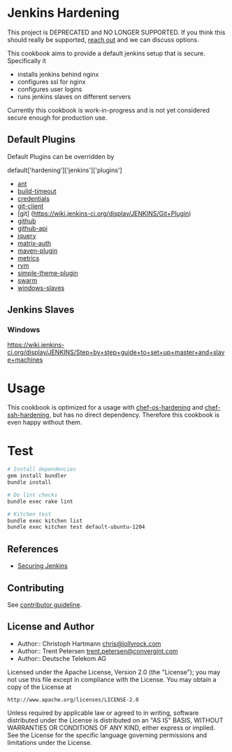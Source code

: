 # Jenkins Hardening

This project is DEPRECATED and NO LONGER SUPPORTED. If you think this should really be supported, [reach out](https://dev-sec.io/community/) and we can discuss options.

This cookbook aims to provide a default jenkins setup that is secure. Specifically it

- installs jenkins behind nginx
- configures ssl for nginx
- configures user logins
- runs jenkins slaves on different servers

Currently this cookbook is work-in-progress and is not yet considered secure enough for production use.

## Default Plugins

Default Plugins can be overridden by

default['hardening']['jenkins']['plugins']

 - [ant](https://wiki.jenkins-ci.org/display/JENKINS/Ant+Plugin)
 - [build-timeout](https://wiki.jenkins-ci.org/display/JENKINS/Build-timeout+Plugin)
 - [credentials](https://wiki.jenkins-ci.org/display/JENKINS/Credentials+Plugin)
 - [git-client](https://wiki.jenkins-ci.org/display/JENKINS/Git+Client+Plugin)
 - [git] (https://wiki.jenkins-ci.org/display/JENKINS/Git+Plugin)
 - [github](https://wiki.jenkins-ci.org/display/JENKINS/Github+Plugin)
 - [github-api](https://wiki.jenkins-ci.org/display/JENKINS/GitHub+API+Plugin)
 - [jquery](https://wiki.jenkins-ci.org/display/JENKINS/jQuery+Plugin)
 - [matrix-auth](https://wiki.jenkins-ci.org/display/JENKINS/Matrix+Authorization+Strategy+Plugin)
 - [maven-plugin](https://wiki.jenkins-ci.org/display/JENKINS/Maven+Project+Plugin)
 - [metrics](https://wiki.jenkins-ci.org/display/JENKINS/Metrics+Plugin)
 - [rvm](https://wiki.jenkins-ci.org/display/JENKINS/RVM+Plugin)
 - [simple-theme-plugin](https://wiki.jenkins-ci.org/display/JENKINS/Simple+Theme+Plugin)
 - [swarm](https://wiki.jenkins-ci.org/display/JENKINS/Swarm+Plugin)
 - [windows-slaves](https://wiki.jenkins-ci.org/display/JENKINS/Windows+Slaves+Plugin)


## Jenkins Slaves

### Windows

https://wiki.jenkins-ci.org/display/JENKINS/Step+by+step+guide+to+set+up+master+and+slave+machines

# Usage

This cookbook is optimized for a usage with [chef-os-hardening](https://github.com/TelekomLabs/chef-os-hardening) and [chef-ssh-hardening](https://github.com/TelekomLabs/chef-ssh-hardening), but has no direct dependency. Therefore this cookbook is even happy without them.

# Test

```bash
# Install dependencies
gem install bundler
bundle install

# Do lint checks
bundle exec rake lint

# Kitchen test
bundle exec kitchen list
bundle exec kitchen test default-ubuntu-1204

```

## References

- [Securing Jenkins](http://slideshare.net/cloudbees/securing-jenkins)

## Contributing

See [contributor guideline](CONTRIBUTING.md).

## License and Author

* Author:: Christoph Hartmann <chris@lollyrock.com>
* Author:: Trent Petersen <trent.petersen@convergint.com>
* Author:: Deutsche Telekom AG

Licensed under the Apache License, Version 2.0 (the "License");
you may not use this file except in compliance with the License.
You may obtain a copy of the License at

    http://www.apache.org/licenses/LICENSE-2.0

Unless required by applicable law or agreed to in writing, software
distributed under the License is distributed on an "AS IS" BASIS,
WITHOUT WARRANTIES OR CONDITIONS OF ANY KIND, either express or implied.
See the License for the specific language governing permissions and
limitations under the License.
